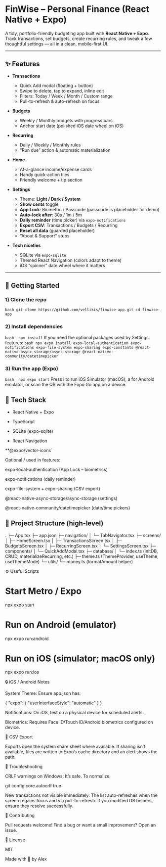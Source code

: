 # FinWise – Personal Finance (React Native + Expo)

A tidy, portfolio-friendly budgeting app built with **React Native + Expo**.  
Track transactions, set budgets, create recurring rules, and tweak a few thoughtful settings — all in a clean, mobile-first UI.

---

## ✨ Features

- **Transactions**
  - Quick Add modal (floating + button)
  - Swipe to delete, tap to expand, inline edit
  - Filters: Today / Week / Month / Custom range
  - Pull-to-refresh & auto-refresh on focus

- **Budgets**
  - Weekly / Monthly budgets with progress bars
  - Anchor start date (polished iOS date wheel on iOS)

- **Recurring**
  - Daily / Weekly / Monthly rules
  - “Run due” action & automatic materialization

- **Home**
  - At-a-glance income/expense cards
  - Handy quick-action tiles
  - Friendly welcome + tip section

- **Settings**
  - Theme: **Light / Dark / System**
  - **Show cents** toggle
  - **App Lock**: Biometric / Passcode (passcode is placeholder for demo)
  - **Auto-lock after**: 30s / 1m / 5m
  - **Daily reminder** (time picker) via `expo-notifications`
  - **Export CSV**: Transactions / Budgets / Recurring
  - **Reset all data** (guarded placeholder)
  - “About & Support” stubs

- **Tech niceties**
  - SQLite via `expo-sqlite`
  - Themed React Navigation (colors adapt to theme)
  - iOS “spinner” date wheel where it matters

---

## 🚀 Getting Started

### 1) Clone the repo
`bash
git clone https://github.com/vellikis/finwise-app.git
cd finwise-app`

### 2) Install dependencies
`bash 
npm install`
If you need the optional packages used by Settings features:
`bash
npx expo install expo-local-authentication expo-notifications expo-file-system expo-sharing expo-constants @react-native-async-storage/async-storage @react-native-community/datetimepicker`
### 3) Run the app (Expo)
`bash 
npx expo start`
Press i to run iOS Simulator (macOS), a for Android emulator,
or scan the QR with the Expo Go app on a device.

## 🧩 Tech Stack

- React Native + Expo

- TypeScript

- SQLite (expo-sqlite)

- React Navigation

**@expo/vector-icons`

Optional / used in features:

expo-local-authentication (App Lock – biometrics)

expo-notifications (daily reminder)

expo-file-system + expo-sharing (CSV export)

@react-native-async-storage/async-storage (settings)

@react-native-community/datetimepicker (date/time pickers)

## 📁 Project Structure (high-level)
.
├─ App.tsx
├─ app.json
├─ navigation/
│  └─ TabNavigator.tsx
├─ screens/
│  ├─ HomeScreen.tsx
│  ├─ TransactionsScreen.tsx
│  ├─ BudgetsScreen.tsx
│  ├─ RecurringScreen.tsx
│  └─ SettingsScreen.tsx
├─ components/
│  └─ QuickAddModal.tsx
├─ database/
│  └─ index.ts (initDB, CRUD, materializeRecurring, etc.)
├─ theme.ts (ThemeProvider, useTheme, useThemeMode)
└─ utils/
   └─ money.ts (formatAmount helper)

⚙️ Useful Scripts
# Start Metro / Expo
npx expo start

# Run on Android (emulator)
npx expo run:android

# Run on iOS (simulator; macOS only)
npx expo run:ios

🔒 iOS / Android Notes

System Theme: Ensure app.json has:

{ "expo": { "userInterfaceStyle": "automatic" } }


Notifications: On iOS, test on a physical device for scheduled alerts.

Biometrics: Requires Face ID/Touch ID/Android biometrics configured on device.

🧾 CSV Export

Exports open the system share sheet where available. If sharing isn’t available, files are written to Expo’s cache directory and an alert shows the path.

🧰 Troubleshooting

CRLF warnings on Windows: It’s safe. To normalize:

git config core.autocrlf true


New transactions not visible immediately: The list auto-refreshes when the screen regains focus and via pull-to-refresh. If you modified DB helpers, ensure they resolve successfully.

🤝 Contributing

Pull requests welcome!
Find a bug or want a small improvement? Open an issue.

📜 License

MIT

Made with 💸 by Alex

